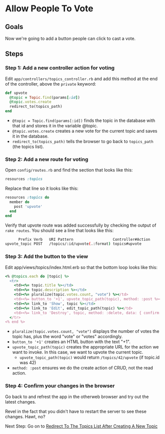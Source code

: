 # Allow People To Vote

## Goals
Now we're going to add a button people can click to cast a vote.

## Steps
### Step 1: Add a new controller action for voting
Edit `app/controllers/topics_controller.rb` and add this method at the end of the controller, above the `private` keyword:

```ruby
def upvote
  @topic = Topic.find(params[:id])
  @topic.votes.create
  redirect_to(topics_path)
end
```

* `@topic = Topic.find(params[:id])` finds the topic in the database with that id and stores it in the variable @topic.
* `@topic.votes.create` creates a new vote for the current topic and saves it in the database.
* `redirect_to(topics_path)` tells the browser to go back to `topics_path` (the topics list).

### Step 2: Add a new route for voting
Open `config/routes.rb` and find the section that looks like this:

```ruby
resources :topics
```

Replace that line so it looks like this:

```ruby
resources :topics do
  member do
    post 'upvote'
  end
end
```

Verify that upvote route was added successfully by checking the output of `rake routes`. You should see a line that looks like this:

```bash
      Prefix Verb   URI Pattern                  Controller#Action
upvote_topic POST   /topics/:id/upvote(.:format) topics#upvote
```
### Step 3: Add the button to the view
Edit app/views/topics/index.html.erb so that the bottom loop looks like this:

```ruby
<% @topics.each do |topic| %>
  <tr>
    <td><%= topic.title %></td>
    <td><%= topic.description %></td>
    <td><%= pluralize(topic.votes.count, "vote") %></td>
    <td><%= button_to '+1', upvote_topic_path(topic), method: :post %></td>
    <td><%= link_to 'Show', topic %></td>
    <td><%= link_to 'Edit', edit_topic_path(topic) %></td>
    <td><%= link_to 'Destroy', topic, method: :delete, data: { confirm: 'Are you sure?' } %></td>
  </tr>
<% end %>
```

* `pluralize(topic.votes.count, "vote")` displays the number of votes the topic has, plus the word "vote" or "votes" accordingly.
* `button_to '+1'` creates an HTML button with the text "+1".
* `upvote_topic_path(topic)` creates the appropriate URL for the action we want to invoke. In this case, we want to upvote the current topic.
  * `upvote_topic_path(topic)` would return `/topics/42/upvote` (if topic.id was 42)
* `method: :post` ensures we do the create action of CRUD, not the read action.

### Step 4: Confirm your changes in the browser
Go back to and refrest the app in the otherweb browser and try out the latest changes.

Revel in the fact that you didn't have to restart the server to see these changes. Hawt, no?

Next Step:
Go on to [Redirect To The Topics List After Creating A New Topic](redirect_to_the_topics_list_after_creating_a_new_topic.md)
